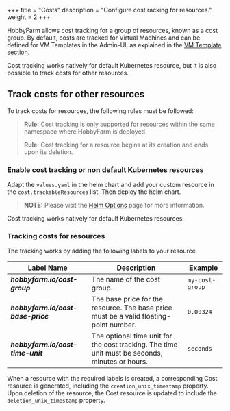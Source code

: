 +++
title = "Costs"
description = "Configure cost racking for resources."
weight = 2
+++

HobbyFarm allows cost tracking for a group of resources, known as a cost group. By default, costs are tracked for Virtual Machines and can be defined for VM Templates in the Admin-UI, as explained in the [VM Template section](docs/configuration/vmtemplates).

Cost tracking works natively for default Kubernetes resource, but it is also possible to track costs for other resources.

## Track costs for other resources

To track costs for resources, the following rules must be followed:

> **Rule:** Cost tracking is only supported for resources within the same namespace where HobbyFarm is deployed.
> 
> **Rule:** Cost tracking for a resource begins at its creation and ends upon its deletion.

### Enable cost tracking or non default Kubernetes resources

Adapt the `values.yaml` in the helm chart and add your custom resource in the `cost.trackableResources` list. Then deploy the helm chart.

> **NOTE:** Please visit the [Helm Options](/docs/appendix/helm_options) page for more information.

Cost tracking works natively for default Kubernetes resources.

### Tracking costs for resources

The tracking works by adding the following labels to your resource

| Label Name                         | Description                                                                                    | Example         |
|------------------------------------|------------------------------------------------------------------------------------------------|-----------------|
| **_hobbyfarm.io/cost-group_**      | The name of the cost group.                                                                    | `my-cost-group` | 
| **_hobbyfarm.io/cost-base-price_** | The base price for the resource. The base price must be a valid floating-point number.         | `0.00324`       |
| **_hobbyfarm.io/cost-time-unit_**  | The optional time unit for the cost tracking. The time unit must be seconds, minutes or hours. | `seconds`       |

When a resource with the required labels is created, a corresponding Cost resource is generated, including the `creation_unix_timestamp` property. Upon deletion of the resource, the Cost resource is updated to include the `deletion_unix_timestamp` property.   

 










